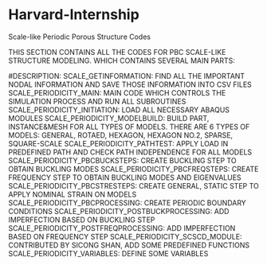 # Harvard-Internship
Scale-like Periodic Porous Structure Codes

THIS SECTION CONTAINS ALL THE CODES FOR PBC SCALE-LIKE STRUCTURE MODELING. WHICH CONTAINS SEVERAL MAIN PARTS:

#DESCRIPTION:
  SCALE_GETINFORMATION: FIND ALL THE IMPORTANT NODAL INFORMATION AND SAVE THOSE INFORMATION INTO CSV FILES
  SCALE_PERIODICITY_MAIN: MAIN CODE WHICH CONTROLS THE SIMULATION PROCESS AND RUN ALL SUBROUTINES
  SCALE_PERIODICITY_INITIATION: LOAD ALL NECESSARY ABAQUS MODULES
  SCALE_PERIODICITY_MODELBUILD: BUILD PART, INSTANCE&MESH FOR ALL TYPES OF MODELS. THERE ARE 6 TYPES OF MODELS: GENERAL, ROTAED, HEXAGON, HEXAGON NO.2, SPARSE, SQUARE-SCALE
  SCALE_PERIODICITY_PATHTEST: APPLY LOAD IN PREDEFINED PATH AND CHECK PATH INDEPENDENCE FOR ALL MODELS
  SCALE_PERIODICITY_PBCBUCKSTEPS: CREATE BUCKLING STEP TO OBTAIN BUCKLING MODES
  SCALE_PERIODICITY_PBCFREQSTEPS: CREATE FREQUENCY STEP TO OBTAIN BUCKLING MODES AND EIGENVALUES
  SCALE_PERIODICITY_PBCSTRESTEPS: CREATE GENERAL, STATIC STEP TO APPLY NOMINAL STRAIN ON MODELS
  SCALE_PERIODICITY_PBCPROCESSING: CREATE PERIODIC BOUNDARY CONDITIONS
  SCALE_PERIODICITY_POSTBUCKPROCESSING: ADD IMPERFECTION BASED ON BUCKLING STEP
  SCALE_PERIODICITY_POSTFREQPROCESSING: ADD IMPERFECTION BASED ON FREQUENCY STEP
  SCALE_PERIODICITY_SCSCD_MODULE: CONTRIBUTED BY SICONG SHAN, ADD SOME PREDEFINED FUNCTIONS
  SCALE_PERIODICITY_VARIABLES: DEFINE SOME VARIABLES
  
  
  

